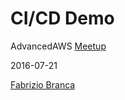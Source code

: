 # CI/CD Demo 

AdvancedAWS [Meetup](http://www.meetup.com/AdvancedAWS/events/231290575/) 

2016-07-21

[Fabrizio Branca](https://twitter.com/fbrnc)